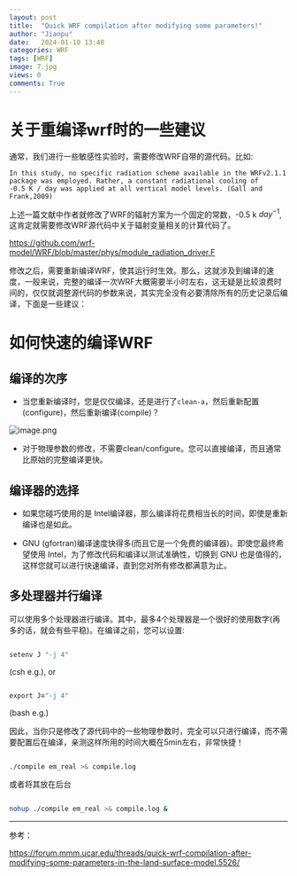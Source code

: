```yaml
---
layout: post
title:  "Quick WRF compilation after modifying some parameters!"
author: "Jianpu"
date:   2024-01-10 13:48
categories: WRF
tags: [WRF]
image: 7.jpg
views: 0
comments: True
---
```

# 关于重编译wrf时的一些建议


通常，我们进行一些敏感性实验时，需要修改WRF自带的源代码。比如:

    In this study, no specific radiation scheme available in the WRFv2.1.1 package was employed. Rather, a constant radiational cooling of 
    -0.5 K / day was applied at all vertical model levels. (Gall and Frank,2009)

上述一篇文献中作者就修改了WRF的辐射方案为一个固定的常数，-0.5 k $day^{-1}$,这肯定就需要修改WRF源代码中关于辐射变量相关的计算代码了。

https://github.com/wrf-model/WRF/blob/master/phys/module_radiation_driver.F


修改之后，需要重新编译WRF，使其运行时生效。那么，这就涉及到编译的速度，一般来说，完整的编译一次WRF大概需要半小时左右，这无疑是比较浪费时间的，仅仅就调整源代码的参数来说，其实完全没有必要清除所有的历史记录后编译，下面是一些建议：

# 如何快速的编译WRF

## 编译的次序

- 当您重新编译时，您是仅仅编译，还是进行了`clean-a`，然后重新配置(configure)，然后重新编译(compile)？

![image.png](https://s2.loli.net/2024/01/20/qDAXiLePRdvy5Sl.png)

- 对于物理参数的修改，不需要clean/configure。您可以直接编译，而且通常比原始的完整编译更快。

## 编译器的选择

- 如果您碰巧使用的是 Intel编译器，那么编译将花费相当长的时间，即使是重新编译也是如此。


- GNU (gfortran)编译速度快得多(而且它是一个免费的编译器)。即使您最终希望使用 Intel，为了修改代码和编译以测试准确性，切换到 GNU 也是值得的，这样您就可以进行快速编译，直到您对所有修改都满意为止。

## 多处理器并行编译

可以使用多个处理器进行编译。其中，最多4个处理器是一个很好的使用数字(再多的话，就会有些平稳)。在编译之前，您可以设置:

```fortran

setenv J "-j 4"

```
(csh e.g.), or

```fortran

export J="-j 4"

```
(bash e.g.)


因此，当你只是修改了源代码中的一些物理参数时，完全可以只进行编译，而不需要配置后在编译，亲测这样所用的时间大概在5min左右，非常快捷！

```bash

./compile em_real >& compile.log


```

或者将其放在后台

```bash

nohup ./compile em_real >& compile.log &

```


---

参考：

https://forum.mmm.ucar.edu/threads/quick-wrf-compilation-after-modifying-some-parameters-in-the-land-surface-model.5526/